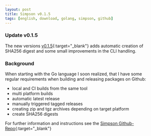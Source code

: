 ```yaml
---
layout: post
title: Simpson v0.1.5
tags: [english, download, golang, simpson, github]
---
```

### Update v0.1.5 ###
The new versions
[v0.1.5](
    https://github.com/soerenkoehler/simpson/tree/v0.1.5
){:target="_blank"}
adds automatic creation of SHA256 digest and some small improvements in the CLI handling.

### Background ###

When starting with the Go language I soon realized, that I have some regular
requirements when building and releasing packages on Github:

* local and CI builds from the same tool
* multi platform builds
* automatic latest release
* manually triggered tagged releases
* creating zip and tgz archives depending on target platform
* create SHA256 digests

For further information and instructions see the [Simpson Github-Repo](repo){:target="_blank"}

[repo]: https://github.com/soerenkoehler/simpson/